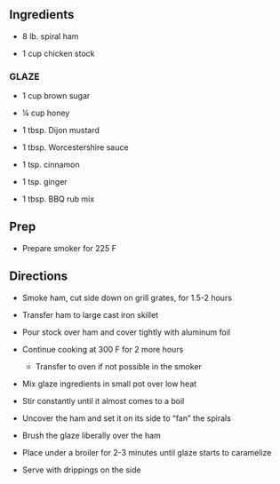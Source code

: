 # 

## Ingredients

- 8 lb. spiral ham

- 1 cup chicken stock

### GLAZE

  - 1 cup brown sugar

  - ¼ cup honey

  - 1 tbsp. Dijon mustard

  - 1 tbsp. Worcestershire sauce

  - 1 tsp. cinnamon

  - 1 tsp. ginger

  - 1 tbsp. BBQ rub mix

## Prep

- Prepare smoker for 225 F

## Directions

- Smoke ham, cut side down on grill grates, for 1.5-2 hours

- Transfer ham to large cast iron skillet

- Pour stock over ham and cover tightly with aluminum foil

- Continue cooking at 300 F for 2 more hours

  - Transfer to oven if not possible in the smoker

- Mix glaze ingredients in small pot over low heat

- Stir constantly until it almost comes to a boil

- Uncover the ham and set it on its side to “fan” the spirals

- Brush the glaze liberally over the ham

- Place under a broiler for 2-3 minutes until glaze starts to
    caramelize

- Serve with drippings on the side
